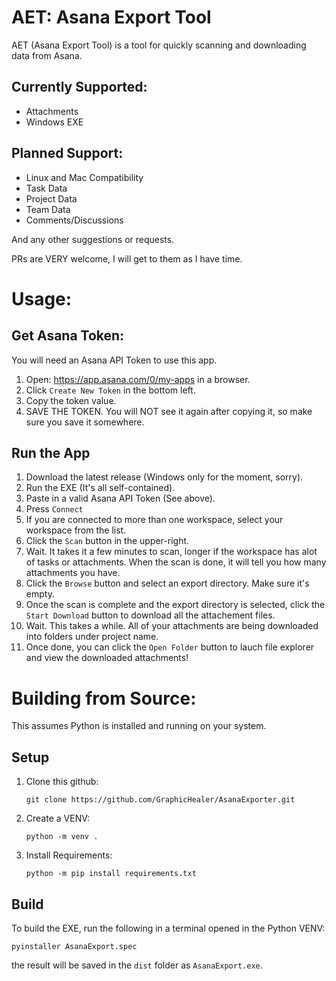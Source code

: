 # AET: Asana Export Tool
AET (Asana Export Tool) is a tool for quickly scanning and downloading data from Asana.

## Currently Supported:
- Attachments
- Windows EXE

## Planned Support:
- Linux and Mac Compatibility
- Task Data
- Project Data
- Team Data
- Comments/Discussions

And any other suggestions or requests.

PRs are VERY welcome, I will get to them as I have time.

# Usage:
## Get Asana Token:
You will need an Asana API Token to use this app.
1. Open: https://app.asana.com/0/my-apps in a browser.
2. Click `Create New Token` in the bottom left.
3. Copy the token value.
4. SAVE THE TOKEN. You will NOT see it again after copying it, so make sure you save it somewhere.

## Run the App
1. Download the latest release (Windows only for the moment, sorry).
2. Run the EXE (It's all self-contained).
3. Paste in a valid Asana API Token (See above).
4. Press `Connect`
5. If you are connected to more than one workspace, select your workspace from the list.
6. Click the `Scan` button in the upper-right.
7. Wait. It takes it a few minutes to scan, longer if the workspace has alot of tasks or attachments. When the scan is done, it will tell you how many attachments you have.
8. Click the `Browse` button and select an export directory. Make sure it's empty.
9.  Once the scan is complete and the export directory is selected, click the `Start Download` button to download all the attachement files.
10. Wait. This takes a while. All of your attachments are being downloaded into folders under project name.
11. Once done, you can click the `Open Folder` button to lauch file explorer and view the downloaded attachments!

# Building from Source:
This assumes Python is installed and running on your system.

## Setup
1. Clone this github:
    ```
    git clone https://github.com/GraphicHealer/AsanaExporter.git
    ```
2. Create a VENV:
    ```
    python -m venv .
    ```
3. Install Requirements:
    ```
    python -m pip install requirements.txt
    ```

## Build
To build the EXE, run the following in a terminal opened in the Python VENV:
```
pyinstaller AsanaExport.spec
```
the result will be saved in the `dist` folder as `AsanaExport.exe`.
